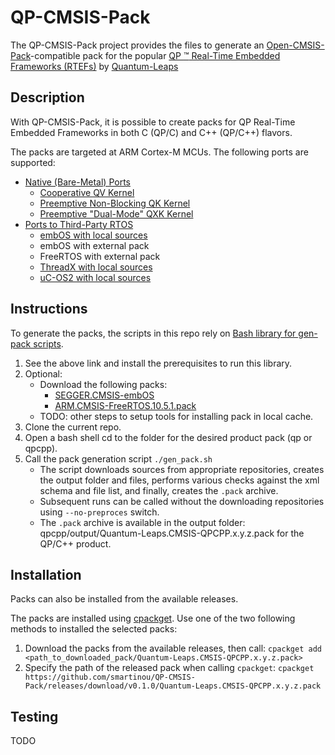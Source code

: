 # QP-CMSIS-Pack

The QP-CMSIS-Pack project provides the files to generate an [Open-CMSIS-Pack](https://www.open-cmsis-pack.org/)-compatible pack for the popular [QP :tm: Real-Time Embedded Frameworks (RTEFs)](https://www.state-machine.com/products/qp) by [Quantum-Leaps](https://www.state-machine.com/about)

## Description

With QP-CMSIS-Pack, it is possible to create packs for QP Real-Time Embedded Frameworks in both C (QP/C) and C++ (QP/C++) flavors.

The packs are targeted at ARM Cortex-M MCUs. The following ports are supported:
* [Native (Bare-Metal) Ports](https://www.state-machine.com/qpcpp/ports_native.html)
    * [Cooperative QV Kernel](https://www.state-machine.com/qpcpp/arm-cm_qv.html)
    * [Preemptive Non-Blocking QK Kernel](https://www.state-machine.com/qpcpp/arm-cm_qk.html)
    * [Preemptive "Dual-Mode" QXK Kernel](https://www.state-machine.com/qpcpp/arm-cm_qxk.html)
* [Ports to Third-Party RTOS](https://www.state-machine.com/qpcpp/ports_rtos.html)
    * [embOS with local sources](https://www.state-machine.com/qpcpp/embos.html)
    * embOS with external pack
    * FreeRTOS with external pack
    * [ThreadX with local sources](https://www.state-machine.com/qpcpp/threadx.html)
    * [uC-OS2 with local sources](https://www.state-machine.com/qpcpp/uc-os2.html)
    
## Instructions
 
To generate the packs, the scripts in this repo rely on [Bash library for gen-pack scripts](https://github.com/Open-CMSIS-Pack/gen-pack).

1. See the above link and install the prerequisites to run this library.
2. Optional:
    * Download the following packs:
        * [SEGGER.CMSIS-embOS](https://www.segger.com/downloads/embos/)
        * [ARM.CMSIS-FreeRTOS.10.5.1.pack](https://www.keil.com/dd2/pack/)
    * TODO: other steps to setup tools for installing pack in local cache.
3. Clone the current repo.
4. Open a bash shell cd to the folder for the desired product pack (qp or qpcpp).
5. Call the pack generation script `./gen_pack.sh`
    * The script downloads sources from appropriate repositories, creates the output folder and files, performs various checks against the xml schema and file list, and finally, creates the `.pack` archive.
    * Subsequent runs can be called without the downloading repositories using `--no-preproces` switch.
    * The `.pack` archive is available in the output folder: qpcpp/output/Quantum-Leaps.CMSIS-QPCPP.x.y.z.pack for the QP/C++ product.
    
## Installation

Packs can also be installed from the available releases.

The packs are installed using [cpackget](https://github.com/Open-CMSIS-Pack/cpackget). Use one of the two following methods to installed the selected packs:

1. Download the packs from the available releases, then call:
   `cpackget add <path_to_downloaded_pack/Quantum-Leaps.CMSIS-QPCPP.x.y.z.pack>`
2. Specify the path of the released pack when calling `cpackget`:
   `cpackget https://github.com/smartinou/QP-CMSIS-Pack/releases/download/v0.1.0/Quantum-Leaps.CMSIS-QPCPP.x.y.z.pack`

## Testing
TODO
